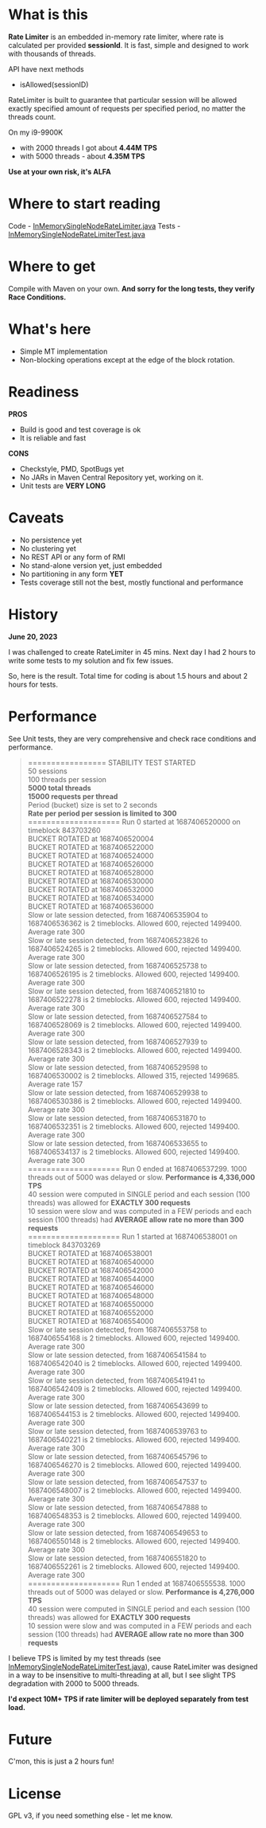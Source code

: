 # What is this

**Rate Limiter** is an embedded in-memory rate limiter, where rate is calculated per provided **sessionId**. It is fast, simple and designed to work with thousands of threads.

API have next methods
- isAllowed(sessionID)

RateLimiter is built to guarantee that particular session will be allowed exactly specified amount of requests per specified period, no matter the threads count.    

On my i9-9900K
- with 2000 threads I got about **4.44M TPS**
- with 5000 threads - about **4.35M TPS**

**Use at your own risk, it's ALFA**

# Where to start reading

Code - [InMemorySingleNodeRateLimiter.java](https://github.com/dsotnyk/EmbeddedRateLimiter/blob/main/src/main/java/me/sotnyk/ratelimiter/InMemorySingleNodeRateLimiter.java)
Tests - [InMemorySingleNodeRateLimiterTest.java](https://github.com/dsotnyk/EmbeddedRateLimiter/blob/main/src/test/java/me/sotnyk/ratelimiter/InMemorySingleNodeRateLimiterTest.java)

# Where to get

Compile with Maven on your own. **And sorry for the long tests, they verify Race Conditions.**

# What's here

- Simple MT implementation
- Non-blocking operations except at the edge of the block rotation.

# Readiness

**PROS**
- Build is good and test coverage is ok
- It is reliable and fast

**CONS**
- Checkstyle, PMD, SpotBugs yet
- No JARs in Maven Central Repository yet, working on it.
- Unit tests are **VERY LONG**

# Caveats

- No persistence yet
- No clustering yet
- No REST API or any form of RMI 
- No stand-alone version yet, just embedded
- No partitioning in any form **YET**
- Tests coverage still not the best, mostly functional and performance

# History

**June 20, 2023**

I was challenged to create RateLimiter in 45 mins. Next day I had 2 hours to write some tests to my solution and fix few issues.

So, here is the result. Total time for coding is about 1.5 hours and about 2 hours for tests.

# Performance

See Unit tests, they are very comprehensive and check race conditions and performance.

> ================= STABILITY TEST STARTED  
50 sessions  
100 threads per session  
**5000 total threads**  
**15000 requests per thread**  
Period (bucket) size is set to 2 seconds  
**Rate per period per session is limited to 300**  
==================== Run 0 started at 1687406520000 on timeblock 843703260  
BUCKET ROTATED at 1687406520004  
BUCKET ROTATED at 1687406522000  
BUCKET ROTATED at 1687406524000  
BUCKET ROTATED at 1687406526000  
BUCKET ROTATED at 1687406528000  
BUCKET ROTATED at 1687406530000  
BUCKET ROTATED at 1687406532000  
BUCKET ROTATED at 1687406534000  
BUCKET ROTATED at 1687406536000  
Slow or late session detected, from 1687406535904 to 1687406536362 is 2 timeblocks. Allowed 600, rejected 1499400. Average rate 300  
Slow or late session detected, from 1687406523826 to 1687406524265 is 2 timeblocks. Allowed 600, rejected 1499400. Average rate 300  
Slow or late session detected, from 1687406525738 to 1687406526195 is 2 timeblocks. Allowed 600, rejected 1499400. Average rate 300  
Slow or late session detected, from 1687406521810 to 1687406522278 is 2 timeblocks. Allowed 600, rejected 1499400. Average rate 300  
Slow or late session detected, from 1687406527584 to 1687406528069 is 2 timeblocks. Allowed 600, rejected 1499400. Average rate 300  
Slow or late session detected, from 1687406527939 to 1687406528343 is 2 timeblocks. Allowed 600, rejected 1499400. Average rate 300  
Slow or late session detected, from 1687406529598 to 1687406530002 is 2 timeblocks. Allowed 315, rejected 1499685. Average rate 157  
Slow or late session detected, from 1687406529938 to 1687406530386 is 2 timeblocks. Allowed 600, rejected 1499400. Average rate 300  
Slow or late session detected, from 1687406531870 to 1687406532351 is 2 timeblocks. Allowed 600, rejected 1499400. Average rate 300  
Slow or late session detected, from 1687406533655 to 1687406534137 is 2 timeblocks. Allowed 600, rejected 1499400. Average rate 300  
==================== Run 0 ended at 1687406537299. 1000 threads out of 5000 was delayed or slow. **Performance is 4,336,000 TPS**  
40 session were computed in SINGLE period and each session (100 threads) was allowed for **EXACTLY 300 requests**  
10 session were slow and was computed in a FEW periods and each session (100 threads) had **AVERAGE allow rate no more than 300 requests**  
==================== Run 1 started at 1687406538001 on timeblock 843703269  
BUCKET ROTATED at 1687406538001  
BUCKET ROTATED at 1687406540000  
BUCKET ROTATED at 1687406542000  
BUCKET ROTATED at 1687406544000  
BUCKET ROTATED at 1687406546000  
BUCKET ROTATED at 1687406548000  
BUCKET ROTATED at 1687406550000  
BUCKET ROTATED at 1687406552000  
BUCKET ROTATED at 1687406554000  
Slow or late session detected, from 1687406553758 to 1687406554168 is 2 timeblocks. Allowed 600, rejected 1499400. Average rate 300  
Slow or late session detected, from 1687406541584 to 1687406542040 is 2 timeblocks. Allowed 600, rejected 1499400. Average rate 300  
Slow or late session detected, from 1687406541941 to 1687406542409 is 2 timeblocks. Allowed 600, rejected 1499400. Average rate 300  
Slow or late session detected, from 1687406543699 to 1687406544153 is 2 timeblocks. Allowed 600, rejected 1499400. Average rate 300  
Slow or late session detected, from 1687406539763 to 1687406540221 is 2 timeblocks. Allowed 600, rejected 1499400. Average rate 300  
Slow or late session detected, from 1687406545796 to 1687406546270 is 2 timeblocks. Allowed 600, rejected 1499400. Average rate 300  
Slow or late session detected, from 1687406547537 to 1687406548007 is 2 timeblocks. Allowed 600, rejected 1499400. Average rate 300  
Slow or late session detected, from 1687406547888 to 1687406548353 is 2 timeblocks. Allowed 600, rejected 1499400. Average rate 300  
Slow or late session detected, from 1687406549653 to 1687406550148 is 2 timeblocks. Allowed 600, rejected 1499400. Average rate 300  
Slow or late session detected, from 1687406551820 to 1687406552261 is 2 timeblocks. Allowed 600, rejected 1499400. Average rate 300  
==================== Run 1 ended at 1687406555538. 1000 threads out of 5000 was delayed or slow. **Performance is 4,276,000 TPS**  
40 session were computed in SINGLE period and each session (100 threads) was allowed for **EXACTLY 300 requests**  
10 session were slow and was computed in a FEW periods and each session (100 threads) had **AVERAGE allow rate no more than 300 requests**  

I believe TPS is limited by my test threads (see [InMemorySingleNodeRateLimiterTest.java](https://github.com/dsotnyk/EmbeddedRateLimiter/blob/main/src/test/java/me/sotnyk/ratelimiter/InMemorySingleNodeRateLimiterTest.java)), cause RateLimiter was designed in a way to be insensitive to multi-threading at all, but I see slight TPS degradation with 2000 to 5000 threads. 

**I'd expect 10M+ TPS if rate limiter will be deployed separately from test load.**

# Future

C'mon, this is just a 2 hours fun!

# License

GPL v3, if you need something else - let me know.